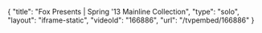 {
    "title": "Fox Presents | Spring '13 Mainline Collection",
    "type": "solo",
    "layout": "iframe-static",
    "videoId": "166886",
    "url": "\/tvpembed\/166886"
}